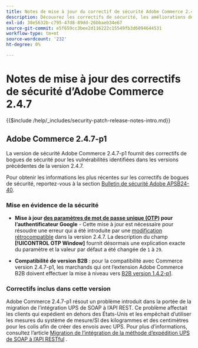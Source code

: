```yaml
---
title: Notes de mise à jour du correctif de sécurité Adobe Commerce 2.4.7
description: Découvrez les correctifs de sécurité, les améliorations de sécurité et d’autres mises à jour relatives à la sécurité inclus dans les versions des correctifs de sécurité pour Adobe Commerce version 2.4.7.
exl-id: 38e5632b-c795-47d8-89dd-26bbaeb34e67
source-git-commit: e5f659cc3bee2d116222c15549fb3d6094644531
workflow-type: tm+mt
source-wordcount: '232'
ht-degree: 0%

---
```


# Notes de mise à jour des correctifs de sécurité d’Adobe Commerce 2.4.7

{{$include /help/_includes/security-patch-release-notes-intro.md}}

## Adobe Commerce 2.4.7-p1

La version de sécurité Adobe Commerce 2.4.7-p1 fournit des correctifs de bogues de sécurité pour les vulnérabilités identifiées dans les versions précédentes de la version 2.4.7.

Pour obtenir les informations les plus récentes sur les correctifs de bogues de sécurité, reportez-vous à la section [Bulletin de sécurité Adobe APSB24-40](https://helpx.adobe.com/security/products/magento/apsb24-40.html).

### Mise en évidence de la sécurité

* **Mise à jour [des paramètres de mot de passe unique (OTP)](https://experienceleague.adobe.com/en/docs/commerce-admin/systems/security/2fa/security-two-factor-authentication#google) pour l’authentificateur Google** - Cette mise à jour est nécessaire pour résoudre une erreur qui a été introduite par une [modification rétrocompatible](https://developer.adobe.com/commerce/php/development/backward-incompatible-changes/highlights/#new-system-configuration-validation-for-two-factor-authentication-otp_window-value) dans la version 2.4.7. La description du champ **[!UICONTROL OTP Window]** fournit désormais une explication exacte du paramètre et la valeur par défaut a été changée de `1` à `29`.

* **Compatibilité de version B2B** : pour la compatibilité avec Commerce version 2.4.7-p1, les marchands qui ont l’extension Adobe Commerce B2B doivent effectuer la mise à niveau vers [B2B version 1.4.2-p1](https://experienceleague.adobe.com/docs/commerce-admin/b2b/release-notes#b2b-v142p1.html).

### Correctifs inclus dans cette version

Adobe Commerce 2.4.7-p1 résout un problème introduit dans la portée de la migration de l’intégration UPS de SOAP à l’API REST. Ce problème affectait les clients qui expédient en dehors des États-Unis et les empêchait d’utiliser les mesures du système de mesure/SI des kilogrammes et des centimètres pour les colis afin de créer des envois avec UPS. Pour plus d’informations, consultez l’article [Migration de l’intégration de la méthode d’expédition UPS de SOAP à l’API RESTful](https://experienceleague.adobe.com/en/docs/commerce-knowledge-base/kb/troubleshooting/known-issues-patches-attached/ups-shipping-method-integration-migration-from-soap-to-restful-api) .
